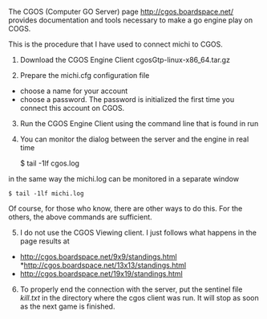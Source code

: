 The CGOS (Computer GO Server) page http://cgos.boardspace.net/ provides 
documentation and tools necessary to make a go engine play on COGS.

This is the procedure that I have used to connect michi to CGOS.

1. Download the CGOS Engine Client cgosGtp-linux-x86_64.tar.gz

2. Prepare the michi.cfg configuration file
  - choose a name for your account
  - choose a password. The password is initialized the first time you connect 
   this account on CGOS. 

3. Run the CGOS Engine Client using the command line that is found in run

4. You can monitor the dialog between the server and the engine in real time 

    $ tail -1lf cgos.log 
   
  in the same way the michi.log can be monitored in a separate window

    $ tail -1lf michi.log

Of course, for those who know, there are other ways to do this. For the others,
the above commands are sufficient.
 
5. I do not use the CGOS Viewing client. I just follows what happens in the page
 results at 
  * http://cgos.boardspace.net/9x9/standings.html
  *http://cgos.boardspace.net/13x13/standings.html
  * http://cgos.boardspace.net/19x19/standings.html
 
6. To properly end the connection with the server, put the sentinel file 
  *kill.txt* in the directory where the cgos client was run. 
  It will stop as soon as the next game is finished.
